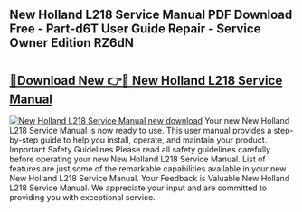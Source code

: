 ## New Holland L218 Service Manual PDF Download Free - Part-d6T User Guide Repair - Service Owner Edition RZ6dN

# <h2><a href="http://bc88273.oget.top/?id=New+Holland+L218+Service+Manual">🔗Download New 👉🔴 New Holland L218 Service Manual</a></h2>

[![New Holland L218 Service Manual new download](https://i.imgur.com/5g1atiW.png)](http://bc88273.oget.top/?id=New+Holland+L218+Service+Manual)
Your new New Holland L218 Service Manual is now ready to use. This user manual provides a step-by-step guide to help you install, operate, and maintain your product. Important Safety Guidelines Please read all safety guidelines carefully before operating your new New Holland L218 Service Manual. List of features are just some of the remarkable capabilities available in your new New Holland L218 Service Manual. Your Feedback is Valuable New Holland L218 Service Manual. We appreciate your input and are committed to providing you with exceptional service.
